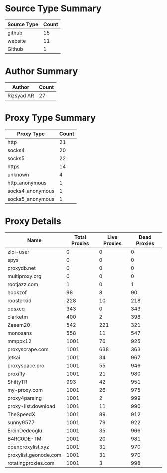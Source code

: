 # Source Type Summary

| Source Type | Count |
|-------------|-------|
| github | 15 |
| website | 11 |
| Github | 1 |


# Author Summary

| Author | Count |
|--------|-------|
| Rizsyad AR | 27 |


# Proxy Type Summary

| Proxy Type | Count |
|------------|-------|
| http | 21 |
| socks4 | 20 |
| socks5 | 22 |
| https | 14 |
| unknown | 4 |
| http_anonymous | 1 |
| socks4_anonymous | 1 |
| socks5_anonymous | 1 |


# Proxy Details

| Name | Total Proxies | Live Proxies | Dead Proxies |
|------|---------------|--------------|---------------|
| zloi-user | 0 | 0 | 0 |
| spys | 0 | 0 | 0 |
| proxydb.net | 0 | 0 | 0 |
| multiproxy.org | 0 | 0 | 0 |
| rootjazz.com | 1 | 0 | 1 |
| hookzof | 98 | 8 | 90 |
| roosterkid | 228 | 10 | 218 |
| opsxcq | 343 | 0 | 343 |
| clarketm | 400 | 2 | 398 |
| Zaeem20 | 542 | 221 | 321 |
| monosans | 558 | 11 | 547 |
| mmppx12 | 1001 | 76 | 925 |
| proxyscrape.com | 1001 | 638 | 363 |
| jetkai | 1001 | 34 | 967 |
| proxyspace.pro | 1001 | 55 | 946 |
| proxifly | 1001 | 21 | 980 |
| ShiftyTR | 993 | 42 | 951 |
| my-proxy.com | 1001 | 26 | 975 |
| proxy4parsing | 1001 | 2 | 999 |
| proxy-list.download | 1001 | 11 | 990 |
| TheSpeedX | 1001 | 89 | 912 |
| sunny9577 | 1001 | 79 | 922 |
| ErcinDedeoglu | 1001 | 35 | 966 |
| B4RC0DE-TM | 1001 | 20 | 981 |
| openproxylist.xyz | 1001 | 31 | 970 |
| proxylist.geonode.com | 1001 | 31 | 970 |
| rotatingproxies.com | 1001 | 3 | 998 |

